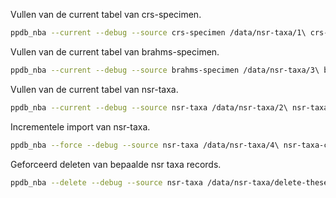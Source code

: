 Vullen van de current tabel van crs-specimen.

```bash
ppdb_nba --current --debug --source crs-specimen /data/nsr-taxa/1\ crs-specimen-meerkoeten.json 
```

Vullen van de current tabel van brahms-specimen.

```bash
ppdb_nba --current --debug --source brahms-specimen /data/nsr-taxa/3\ brahms-specimen-madeliefjes.json 
```

Vullen van de current tabel van nsr-taxa.

```bash
ppdb_nba --current --debug --source nsr-taxa /data/nsr-taxa/2\ nsr-taxa.json 
```
   
Incrementele import van nsr-taxa.

```bash
ppdb_nba --force --debug --source nsr-taxa /data/nsr-taxa/4\ nsr-taxa-changed.json
```

Geforceerd deleten van bepaalde nsr taxa records.

```bash
ppdb_nba --delete --debug --source nsr-taxa /data/nsr-taxa/delete-these-records.txt
```
